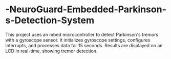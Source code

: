 # -NeuroGuard-Embedded-Parkinson-s-Detection-System
This project uses an mbed microcontroller to detect Parkinson's tremors with a gyroscope sensor. It initializes gyroscope settings, configures interrupts, and processes data for 15 seconds. Results are displayed on an LCD in real-time, showing tremor detection.
